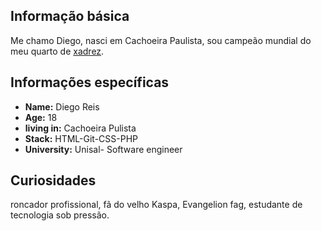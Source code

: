 ## Informação básica

Me chamo Diego, nasci em Cachoeira Paulista, sou campeão mundial do meu quarto de [xadrez](http://google.com).

## Informações específicas 

* **Name:** Diego Reis
* **Age:** 18
* **living in:** Cachoeira Pulista
* **Stack:** HTML-Git-CSS-PHP
* **University:** Unisal- Software engineer

## Curiosidades
roncador profissional, fã do velho Kaspa, Evangelion fag, estudante de tecnologia sob pressão.




